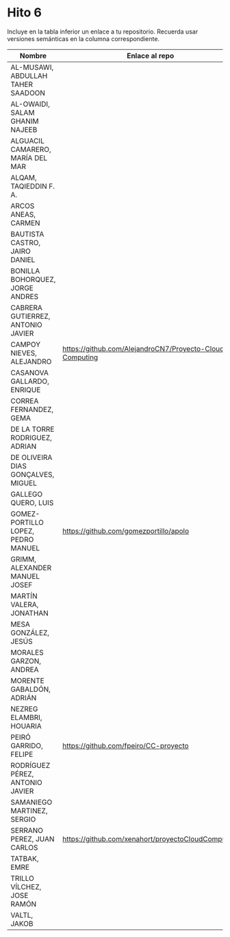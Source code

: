 # Hito 6

Incluye en la tabla inferior un enlace a tu repositorio. Recuerda usar
versiones semánticas en la columna correspondiente. 

| Nombre   | Enlace al repo | Versión |
|----------|--------------- |---------|
| AL-MUSAWI,  ABDULLAH TAHER SAADOON | | |
| AL-OWAIDI,  SALAM GHANIM NAJEEB | | |
| ALGUACIL CAMARERO,  MARÍA DEL MAR | | |
| ALQAM,  TAQIEDDIN F. A. | | |
| ARCOS ANEAS, CARMEN | | |
| BAUTISTA CASTRO,  JAIRO DANIEL | | |
| BONILLA BOHORQUEZ,  JORGE ANDRES | | |
| CABRERA GUTIERREZ,  ANTONIO JAVIER | | |
| CAMPOY NIEVES, ALEJANDRO | https://github.com/AlejandroCN7/Proyecto-Cloud-Computing | 6.2 |
| CASANOVA GALLARDO, ENRIQUE | | |
| CORREA FERNANDEZ,  GEMA | | |
| DE LA TORRE RODRIGUEZ,  ADRIAN | | |
| DE OLIVEIRA DIAS GONÇALVES, MIGUEL | | |
| GALLEGO QUERO,  LUIS | | |
| GOMEZ-PORTILLO LOPEZ,  PEDRO MANUEL | https://github.com/gomezportillo/apolo | 6.1.1 |
| GRIMM,  ALEXANDER MANUEL JOSEF | | |
| MARTÍN VALERA, JONATHAN | | |
| MESA GONZÁLEZ, JESÚS | | |
| MORALES GARZON,  ANDREA | | |
| MORENTE GABALDÓN, ADRIÁN | | |
| NEZREG ELAMBRI,   HOUARIA | | |
| PEIRÓ GARRIDO,  FELIPE | https://github.com/fpeiro/CC-proyecto | 6 |
| RODRÍGUEZ PÉREZ, ANTONIO JAVIER | | |
| SAMANIEGO MARTINEZ,  SERGIO | | |
| SERRANO PEREZ,  JUAN CARLOS | https://github.com/xenahort/proyectoCloudComputing | 5 |
| TATBAK,  EMRE | | |
| TRILLO VÍLCHEZ,  JOSE RAMÓN | | |
| VALTL,  JAKOB | | |
